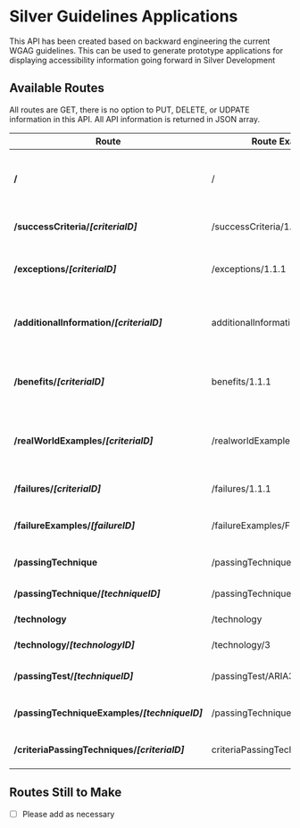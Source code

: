 # Silver Guidelines Applications

This API has been created based on backward engineering the current WGAG guidelines. This can be used to generate prototype applications for displaying accessibility information going forward in Silver Development

## Available Routes
All routes are GET, there is no option to PUT, DELETE, or UDPATE information in this API. All API information is returned in JSON array.

Route | Route Example | Route Description
------|-------|----
**/** | / | Used to check API is active. Should return **Welcome to the Silver Prototype API**
**/successCriteria/*[criteriaID]*** | /successCriteria/1.1.1 | Returns an individual Success Criteria
**/exceptions/*[criteriaID]*** | /exceptions/1.1.1 | Returns all exceptions for a given successCriteriaID
**/additionalInformation/*[criteriaID]*** | additionalInformation/1.1.1 | returns all additional information for a given successCriteriaID
**/benefits/*[criteriaID]*** | benefits/1.1.1 | returns a list of benefits associated with a given successCriteria
**/realWorldExamples/*[criteriaID]*** | /realworldExamples/1.1.1 | returns all real world examples associated with a given successCriteriaID
**/failures/*[criteriaID]*** | /failures/1.1.1 | returns all failures attached to a given successCriteriaID
**/failureExamples/*[failureID]*** | /failureExamples/F3 | returns all failure examples attached to a given failureID
**/passingTechnique** | /passingTechnique | returns a list of all passing techniques
**/passingTechnique/*[techniqueID]*** | /passingTechnique/ARIA6 | returns a single passingTechnique
**/technology** | /technology | returns list of all technology
**/technology/*[technologyID]*** | /technology/3 | returns a single technology
**/passingTest/*[techniqueID]*** | /passingTest/ARIA3 | returns tests that can be used to test a given technique
**/passingTechniqueExamples/*[techniqueID]*** | /passingTechniqueExample/ARIA6 | returns list of examples for given technique
**/criteriaPassingTechniques/*[criteriaID]*** | criteriaPassingTechniques/1.1.1 | returns IDs for all passingTechniques for a given criteria


## Routes Still to Make
- [ ] Please add as necessary
